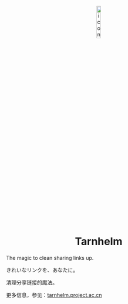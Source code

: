 <p align="center">
<img class="icon1" src="./art/icon-color.png" alt="icon-color" width="15%"/>
</p>

<h1 align="center">Tarnhelm</h1>

The magic to clean sharing links up.

きれいなリンクを、あなたに。

清理分享链接的魔法。

更多信息，参见：[tarnhelm.project.ac.cn](https://tarnhelm.project.ac.cn/)
